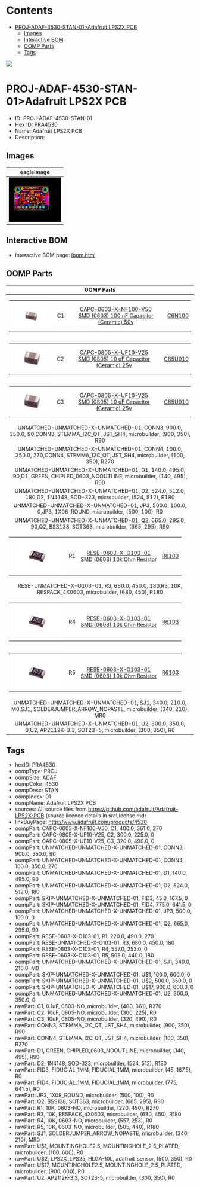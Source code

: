 



Contents
========

* [PROJ-ADAF-4530-STAN-01>Adafruit LPS2X PCB](#proj-adaf-4530-stan-01adafruit-lps2x-pcb)
	* [Images](#images)
	* [Interactive BOM](#interactive-bom)
	* [OOMP Parts](#oomp-parts)
	* [Tags](#tags)
  
![][im]
# PROJ-ADAF-4530-STAN-01>Adafruit LPS2X PCB

- ID: PROJ-ADAF-4530-STAN-01
- Hex ID: PRA4530
- Name: Adafruit LPS2X PCB
- Description: 

## Images
  
  

|eagleImage|
| :---: |
|[![eagleImage](eagleImage_140.png)](eagleImage_600.png)|

## Interactive BOM

- Interactive BOM page: [ibom.html](kicad/bom/ibom.html)

## OOMP Parts
  

|OOMP Parts|
| :---: |
|<table><tr><td>![CAPC-0603-X-NF100-V50](https://raw.githubusercontent.com/oomlout/oomlout_OOMP_parts/main/CAPC-0603-X-NF100-V50/image_140.jpg)</td><td> C1</td><td>[CAPC-0603-X-NF100-V50<br>SMD (0603) 100 nF Capacitor (Ceramic) 50v](https://github.com/oomlout/oomlout_OOMP_parts/tree/main/CAPC-0603-X-NF100-V50/)</td><td>[C6N100](https://github.com/oomlout/oomlout_OOMP_parts/tree/main/CAPC-0603-X-NF100-V50/)</td></tr></table>|
|<table><tr><td>![CAPC-0805-X-UF10-V25](https://raw.githubusercontent.com/oomlout/oomlout_OOMP_parts/main/CAPC-0805-X-UF10-V25/image_140.jpg)</td><td> C2</td><td>[CAPC-0805-X-UF10-V25<br>SMD (0805) 10 uF Capacitor (Ceramic) 25v](https://github.com/oomlout/oomlout_OOMP_parts/tree/main/CAPC-0805-X-UF10-V25/)</td><td>[C85U010](https://github.com/oomlout/oomlout_OOMP_parts/tree/main/CAPC-0805-X-UF10-V25/)</td></tr></table>|
|<table><tr><td>![CAPC-0805-X-UF10-V25](https://raw.githubusercontent.com/oomlout/oomlout_OOMP_parts/main/CAPC-0805-X-UF10-V25/image_140.jpg)</td><td> C3</td><td>[CAPC-0805-X-UF10-V25<br>SMD (0805) 10 uF Capacitor (Ceramic) 25v](https://github.com/oomlout/oomlout_OOMP_parts/tree/main/CAPC-0805-X-UF10-V25/)</td><td>[C85U010](https://github.com/oomlout/oomlout_OOMP_parts/tree/main/CAPC-0805-X-UF10-V25/)</td></tr></table>|
|UNMATCHED-UNMATCHED-X-UNMATCHED-01, CONN3, 900.0, 350.0, 90,CONN3, STEMMA_I2C_QT, JST_SH4, microbuilder, (900, 350), R90|
|UNMATCHED-UNMATCHED-X-UNMATCHED-01, CONN4, 100.0, 350.0, 270,CONN4, STEMMA_I2C_QT, JST_SH4, microbuilder, (100, 350), R270|
|UNMATCHED-UNMATCHED-X-UNMATCHED-01, D1, 140.0, 495.0, 90,D1, GREEN, CHIPLED_0603_NOOUTLINE, microbuilder, (140, 495), R90|
|UNMATCHED-UNMATCHED-X-UNMATCHED-01, D2, 524.0, 512.0, 180,D2, 1N4148, SOD-323, microbuilder, (524, 512), R180|
|UNMATCHED-UNMATCHED-X-UNMATCHED-01, JP3, 500.0, 100.0, 0,JP3, 1X08_ROUND, microbuilder, (500, 100), R0|
|UNMATCHED-UNMATCHED-X-UNMATCHED-01, Q2, 665.0, 295.0, 90,Q2, BSS138, SOT363, microbuilder, (665, 295), R90|
|<table><tr><td>![RESE-0603-X-O103-01](https://raw.githubusercontent.com/oomlout/oomlout_OOMP_parts/main/RESE-0603-X-O103-01/image_140.jpg)</td><td> R1</td><td>[RESE-0603-X-O103-01<br>SMD (0603) 10k Ohm Resistor](https://github.com/oomlout/oomlout_OOMP_parts/tree/main/RESE-0603-X-O103-01/)</td><td>[R6103](https://github.com/oomlout/oomlout_OOMP_parts/tree/main/RESE-0603-X-O103-01/)</td></tr></table>|
|RESE-UNMATCHED-X-O103-01, R3, 680.0, 450.0, 180,R3, 10K, RESPACK_4X0603, microbuilder, (680, 450), R180|
|<table><tr><td>![RESE-0603-X-O103-01](https://raw.githubusercontent.com/oomlout/oomlout_OOMP_parts/main/RESE-0603-X-O103-01/image_140.jpg)</td><td> R4</td><td>[RESE-0603-X-O103-01<br>SMD (0603) 10k Ohm Resistor](https://github.com/oomlout/oomlout_OOMP_parts/tree/main/RESE-0603-X-O103-01/)</td><td>[R6103](https://github.com/oomlout/oomlout_OOMP_parts/tree/main/RESE-0603-X-O103-01/)</td></tr></table>|
|<table><tr><td>![RESE-0603-X-O103-01](https://raw.githubusercontent.com/oomlout/oomlout_OOMP_parts/main/RESE-0603-X-O103-01/image_140.jpg)</td><td> R5</td><td>[RESE-0603-X-O103-01<br>SMD (0603) 10k Ohm Resistor](https://github.com/oomlout/oomlout_OOMP_parts/tree/main/RESE-0603-X-O103-01/)</td><td>[R6103](https://github.com/oomlout/oomlout_OOMP_parts/tree/main/RESE-0603-X-O103-01/)</td></tr></table>|
|UNMATCHED-UNMATCHED-X-UNMATCHED-01, SJ1, 340.0, 210.0, M0,SJ1, SOLDERJUMPER_ARROW_NOPASTE, microbuilder, (340, 210), MR0|
|UNMATCHED-UNMATCHED-X-UNMATCHED-01, U2, 300.0, 350.0, 0,U2, AP2112K-3.3, SOT23-5, microbuilder, (300, 350), R0|

## Tags

- hexID: PRA4530
- oompType: PROJ
- oompSize: ADAF
- oompColor: 4530
- oompDesc: STAN
- oompIndex: 01
- oompName: Adafruit LPS2X PCB
- sources: All source files from https://github.com/adafruit/Adafruit-LPS2X-PCB (source licence details in srcLicense.md)
- linkBuyPage: http://www.adafruit.com/products/4530
- oompPart: CAPC-0603-X-NF100-V50, C1, 400.0, 361.0, 270
- oompPart: CAPC-0805-X-UF10-V25, C2, 300.0, 225.0, 0
- oompPart: CAPC-0805-X-UF10-V25, C3, 320.0, 490.0, 0
- oompPart: UNMATCHED-UNMATCHED-X-UNMATCHED-01, CONN3, 900.0, 350.0, 90
- oompPart: UNMATCHED-UNMATCHED-X-UNMATCHED-01, CONN4, 100.0, 350.0, 270
- oompPart: UNMATCHED-UNMATCHED-X-UNMATCHED-01, D1, 140.0, 495.0, 90
- oompPart: UNMATCHED-UNMATCHED-X-UNMATCHED-01, D2, 524.0, 512.0, 180
- oompPart: SKIP-UNMATCHED-X-UNMATCHED-01, FID3, 45.0, 167.5, 0
- oompPart: SKIP-UNMATCHED-X-UNMATCHED-01, FID4, 775.0, 641.5, 0
- oompPart: UNMATCHED-UNMATCHED-X-UNMATCHED-01, JP3, 500.0, 100.0, 0
- oompPart: UNMATCHED-UNMATCHED-X-UNMATCHED-01, Q2, 665.0, 295.0, 90
- oompPart: RESE-0603-X-O103-01, R1, 220.0, 490.0, 270
- oompPart: RESE-UNMATCHED-X-O103-01, R3, 680.0, 450.0, 180
- oompPart: RESE-0603-X-O103-01, R4, 557.0, 253.0, 0
- oompPart: RESE-0603-X-O103-01, R5, 505.0, 440.0, 180
- oompPart: UNMATCHED-UNMATCHED-X-UNMATCHED-01, SJ1, 340.0, 210.0, M0
- oompPart: SKIP-UNMATCHED-X-UNMATCHED-01, U$1, 100.0, 600.0, 0
- oompPart: SKIP-UNMATCHED-X-UNMATCHED-01, U$2, 500.0, 350.0, 0
- oompPart: SKIP-UNMATCHED-X-UNMATCHED-01, U$17, 900.0, 600.0, 0
- oompPart: UNMATCHED-UNMATCHED-X-UNMATCHED-01, U2, 300.0, 350.0, 0
- rawPart: C1, 0.1uF, 0603-NO, microbuilder, (400, 361), R270
- rawPart: C2, 10uF, 0805-NO, microbuilder, (300, 225), R0
- rawPart: C3, 10uF, 0805-NO, microbuilder, (320, 490), R0
- rawPart: CONN3, STEMMA_I2C_QT, JST_SH4, microbuilder, (900, 350), R90
- rawPart: CONN4, STEMMA_I2C_QT, JST_SH4, microbuilder, (100, 350), R270
- rawPart: D1, GREEN, CHIPLED_0603_NOOUTLINE, microbuilder, (140, 495), R90
- rawPart: D2, 1N4148, SOD-323, microbuilder, (524, 512), R180
- rawPart: FID3, FIDUCIAL_1MM, FIDUCIAL_1MM, microbuilder, (45, 167.5), R0
- rawPart: FID4, FIDUCIAL_1MM, FIDUCIAL_1MM, microbuilder, (775, 641.5), R0
- rawPart: JP3, 1X08_ROUND, microbuilder, (500, 100), R0
- rawPart: Q2, BSS138, SOT363, microbuilder, (665, 295), R90
- rawPart: R1, 10K, 0603-NO, microbuilder, (220, 490), R270
- rawPart: R3, 10K, RESPACK_4X0603, microbuilder, (680, 450), R180
- rawPart: R4, 10K, 0603-NO, microbuilder, (557, 253), R0
- rawPart: R5, 10K, 0603-NO, microbuilder, (505, 440), R180
- rawPart: SJ1, SOLDERJUMPER_ARROW_NOPASTE, microbuilder, (340, 210), MR0
- rawPart: U$1, MOUNTINGHOLE2.5, MOUNTINGHOLE_2.5_PLATED, microbuilder, (100, 600), R0
- rawPart: U$2, LPS2X_LPS25, HLGA-10L, adafruit_sensor, (500, 350), R0
- rawPart: U$17, MOUNTINGHOLE2.5, MOUNTINGHOLE_2.5_PLATED, microbuilder, (900, 600), R0
- rawPart: U2, AP2112K-3.3, SOT23-5, microbuilder, (300, 350), R0



[im]: eagleImage_450.png
